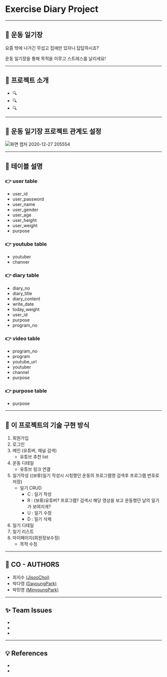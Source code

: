 # Exercise Diary Project

-------------

## :running: 운동 일기장

요즘 밖에 나가긴 무섭고 집에만 있자니 답답하시죠? 

운동 일기장을 통해 목적을 이루고 스트레스를 날리세요!

-------------

## :information_desk_person: 프로젝트 소개
* :mag:
* :mag:
* :mag:

-------------

## :couple: 운동 일기장 프로젝트 관계도 설정

![화면 캡처 2020-12-27 205554](https://user-images.githubusercontent.com/73863771/103170222-fef12980-4885-11eb-9149-1e71d6fd7e1f.png)

--------------

## :page_facing_up: 테이블 설명

### :point_right: user table
* user_id
* user_password
* user_name
* user_gender
* user_age
* user_height
* user_weight
* purpose


### :point_right: youtube table
* youtuber
* channer


### :point_right: diary table
* diary_no
* diary_title
* diary_content
* write_date
* today_weight
* user_id
* purpose
* program_no


### :point_right: video table
* program_no
* program
* youtube_url
* youtuber
* channel
* purpose

### :point_right: purpose table
* purpose

--------------

## :scroll: 이 프로젝트의 기술 구현 방식

1. 회원가입
2. 로그인
3. 메인 (유튜버, 채널 검색)
    * 유튜브 추천 list
4. 운동 디테일
    * 유튜브 링크 연결
5. 일기작성 ((보류)일기 작성시 시청했던 운동의 프로그램명 검색후 프로그램 번호로 저장)
    * 일기 CRUD 
        * C : 일기 작성
        * R : (보류)유튜버? 프로그램? 검색시 해당 영상을 보고 운동했던 날의 일기가 보여지게?
        * U : 일기 수정
        * D : 일기 삭제
6. 일기 디테일
7. 일기 리스트
8. 마이페이지(회원정보수정)
    * 목적 수정

-------------------

## :two_women_holding_hands: CO - AUTHORS

* 최지수 [(JisooChoi)](https://github.com/choijisoo-94)
* 박다영 [(DayoungPark)](https://github.com/Da-0)
* 박민영 [(MinyoungPark)](https://github.com/)

------------------
## :sparkles: Team Issues

*
*
*

------------------

## :bulb: References

*
*